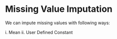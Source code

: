 # Missing Value Imputation
We can impute missing values with following ways:

i. Mean
ii. User Defined Constant
